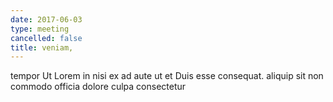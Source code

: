 ```yaml
---
date: 2017-06-03
type: meeting
cancelled: false
title: veniam,
---
```

tempor Ut Lorem in nisi ex ad aute ut et Duis esse consequat. aliquip sit non commodo officia dolore culpa consectetur